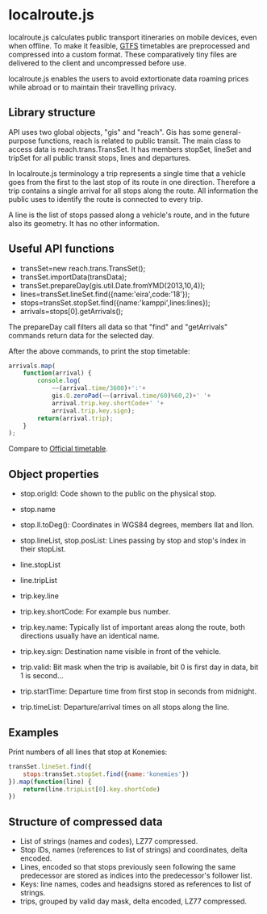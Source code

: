 # localroute.js

localroute.js calculates public transport itineraries on mobile devices,
even when offline. To make it feasible,
[GTFS](https://developers.google.com/transit/gtfs/) timetables are
preprocessed and compressed into a custom format. These comparatively tiny
files are delivered to the client and uncompressed before use.

localroute.js enables the users to avoid extortionate data roaming prices
while abroad or to maintain their travelling privacy.

## Library structure

API uses two global objects, "gis" and "reach". Gis has some general-purpose
functions, reach is related to public transit. The main class to access data
is reach.trans.TransSet. It has members stopSet, lineSet and tripSet for all
public transit stops, lines and departures.

In localroute.js terminology a trip represents a single time that a vehicle goes
from the first to the last stop of its route in one direction. Therefore a
trip contains a single arrival for all stops along the route. All information
the public uses to identify the route is connected to every trip.

A line is the list of stops passed along a vehicle's route, and in the future
also its geometry. It has no other information.

## Useful API functions

* transSet=new reach.trans.TransSet();
* transSet.importData(transData);
* transSet.prepareDay(gis.util.Date.fromYMD(2013,10,4));
* lines=transSet.lineSet.find({name:'eira',code:'18'});
* stops=transSet.stopSet.find({name:'kamppi',lines:lines});
* arrivals=stops[0].getArrivals();

The prepareDay call filters all data so that "find" and "getArrivals" commands
return data for the selected day.

After the above commands, to print the stop timetable:
```js
arrivals.map(
	function(arrival) {
		console.log(
			~~(arrival.time/3600)+':'+
			gis.Q.zeroPad(~~(arrival.time/60)%60,2)+' '+
			arrival.trip.key.shortCode+' '+
			arrival.trip.key.sign);
		return(arrival.trip);
	}
);
```
Compare to [Official timetable](http://aikataulut.reittiopas.fi/pysakit/fi/1040112.html).

## Object properties

* stop.origId: Code shown to the public on the physical stop.
* stop.name
* stop.ll.toDeg(): Coordinates in WGS84 degrees, members llat and llon.
* stop.lineList, stop.posList: Lines passing by stop and stop's index in their stopList.

* line.stopList
* line.tripList

* trip.key.line
* trip.key.shortCode: For example bus number.
* trip.key.name: Typically list of important areas along the route, both directions usually have an identical name.
* trip.key.sign: Destination name visible in front of the vehicle.

* trip.valid: Bit mask when the trip is available, bit 0 is first day in data, bit 1 is second...
* trip.startTime: Departure time from first stop in seconds from midnight.
* trip.timeList: Departure/arrival times on all stops along the line.

## Examples

Print numbers of all lines that stop at Konemies:

```js
transSet.lineSet.find({
	stops:transSet.stopSet.find({name:'konemies'})
}).map(function(line) {
	return(line.tripList[0].key.shortCode)
})
```

## Structure of compressed data

* List of strings (names and codes), LZ77 compressed.
* Stop IDs, names (references to list of strings) and coordinates, delta encoded.
* Lines, encoded so that stops previously seen following the same predecessor are stored as indices into the predecessor's follower list.
* Keys: line names, codes and headsigns stored as references to list of strings.
* trips, grouped by valid day mask, delta encoded, LZ77 compressed.
